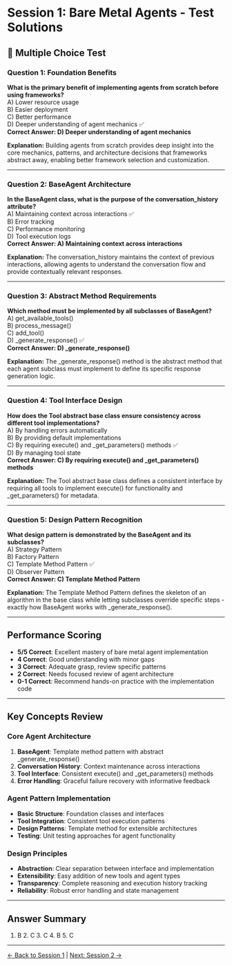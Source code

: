 # Session 1: Bare Metal Agents - Test Solutions

## 📝 Multiple Choice Test

### Question 1: Foundation Benefits

**What is the primary benefit of implementing agents from scratch before using frameworks?**  
A) Lower resource usage  
B) Easier deployment  
C) Better performance  
D) Deeper understanding of agent mechanics ✅  
**Correct Answer: D) Deeper understanding of agent mechanics**

**Explanation:** Building agents from scratch provides deep insight into the core mechanics, patterns, and architecture decisions that frameworks abstract away, enabling better framework selection and customization.

---

### Question 2: BaseAgent Architecture

**In the BaseAgent class, what is the purpose of the conversation_history attribute?**  
A) Maintaining context across interactions ✅  
B) Error tracking  
C) Performance monitoring  
D) Tool execution logs  
**Correct Answer: A) Maintaining context across interactions**

**Explanation:** The conversation_history maintains the context of previous interactions, allowing agents to understand the conversation flow and provide contextually relevant responses.

---

### Question 3: Abstract Method Requirements

**Which method must be implemented by all subclasses of BaseAgent?**  
A) get_available_tools()  
B) process_message()  
C) add_tool()  
D) _generate_response() ✅  
**Correct Answer: D) _generate_response()**

**Explanation:** The _generate_response() method is the abstract method that each agent subclass must implement to define its specific response generation logic.

---

### Question 4: Tool Interface Design

**How does the Tool abstract base class ensure consistency across different tool implementations?**  
A) By handling errors automatically  
B) By providing default implementations  
C) By requiring execute() and _get_parameters() methods ✅  
D) By managing tool state  
**Correct Answer: C) By requiring execute() and _get_parameters() methods**

**Explanation:** The Tool abstract base class defines a consistent interface by requiring all tools to implement execute() for functionality and _get_parameters() for metadata.

---

### Question 5: Design Pattern Recognition

**What design pattern is demonstrated by the BaseAgent and its subclasses?**  
A) Strategy Pattern  
B) Factory Pattern  
C) Template Method Pattern ✅  
D) Observer Pattern  
**Correct Answer: C) Template Method Pattern**

**Explanation:** The Template Method Pattern defines the skeleton of an algorithm in the base class while letting subclasses override specific steps - exactly how BaseAgent works with _generate_response().

---

## Performance Scoring

- **5/5 Correct**: Excellent mastery of bare metal agent implementation
- **4 Correct**: Good understanding with minor gaps
- **3 Correct**: Adequate grasp, review specific patterns
- **2 Correct**: Needs focused review of agent architecture
- **0-1 Correct**: Recommend hands-on practice with the implementation code

---

## Key Concepts Review

### Core Agent Architecture

1. **BaseAgent**: Template method pattern with abstract _generate_response()
2. **Conversation History**: Context maintenance across interactions
3. **Tool Interface**: Consistent execute() and _get_parameters() methods
4. **Error Handling**: Graceful failure recovery with informative feedback

### Agent Pattern Implementation

- **Basic Structure**: Foundation classes and interfaces
- **Tool Integration**: Consistent tool execution patterns
- **Design Patterns**: Template method for extensible architectures
- **Testing**: Unit testing approaches for agent functionality

### Design Principles

- **Abstraction**: Clear separation between interface and implementation
- **Extensibility**: Easy addition of new tools and agent types
- **Transparency**: Complete reasoning and execution history tracking
- **Reliability**: Robust error handling and state management

---

## Answer Summary

1. B  2. C  3. C  4. B  5. C

---

[← Back to Session 1](Session1_Bare_Metal_Agents.md) | [Next: Session 2 →](Session2_LangChain_Foundations.md)
